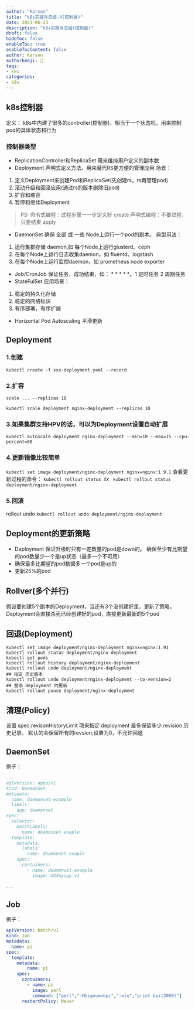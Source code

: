 ```yaml
---
author: "Karson"
title: "k8s实践与总结-4(控制器)"
date: 2023-06-23
description: "k8s实践与总结(控制器)"
draft: false
hideToc: false
enableToc: true
enableTocContent: false
author: Karson
authorEmoji: 👻
tags:
- k8s
categories:
- k8s
---
```

##  k8s控制器
定义： k8s中内建了很多的controller(控制器)，相当于一个状态机，用来控制pod的具体状态和行为

### 控制器类型
+ ReplicationController和ReplicaSet
用来维持用户定义的副本数
+ Deployment
声明式定义方法，用来替代RS更方便的管理应用
场景：
1. 定义Deployment来创建Pod和ReplicaSet(先创建rs，rs再管理pod)
2. 滚动升级和回滚应用(通过rs的版本删除旧pod)
3. 扩容和缩容
4. 暂停和继续Deployment
>PS:
> 命令式编程：过程步骤一一步定义好 create
> 声明式编程：不要过程，只要结果 apply
+ DaemonSet
确保 全部 或 一些 Node上运行一个pod的副本。
典型用法：
1. 运行集群存储 daemon,如 每个Node上运行glusterd、ceph
2. 在每个Node上运行日志收集daemon，如 fluentd、logstash
3. 在每个Node上运行监控daemon，如 prometheus node exporter
+ Job/CronJob
保证任务，成功结束，如： * * * * *。1 定时任务 2 周期任务
+ StateFulSet
应用场景：
1. 稳定的持久化存储
2. 稳定的网络标识
3. 有序部署，有序扩展

+ Horizontal Pod Autoscaling
平滑更新

## Deployment

### 1.创建 
`kubectl create -f xxx-deployment.yaml --record`
### 2.扩容
`scale ... --replicas 10`
```shell
kubectl scale deployment nginx-deployment --replicas 10
```
### 3.如果集群支持HPV的话，可以为Deployment设置自动扩展
`kubectl autoscale deployment nginx-deployment --min=10 --max=15 --cpu-percent=80`
### 4.更新镜像比较简单
`kubectl set image deployment/nginx-deployment nginx=nginx:1.9.1`
查看更新过程的命令：
`kubectl rollout status XX `
`kubectl rollout status deployment/nginx-deployment`
### 5.回滚
rollout undo
`kubectl rollout undo deployment/nginx-deployment`

## Deployment的更新策略
+ Deployment 保证升级时只有一定数量的pod是down的。 确保至少有比期望的pod数量少一个是up状态（最多一个不可用）
+ 确保最多比期望的pod数据多一个pod是up的
+ 更新25%的pod

## Rollver(多个并行)
假设要创建5个副本的Deployment，当还有3个没创建好里，更新了策略，Deployment会直接杀死已经创建好的pod，直接更新最新的5个pod

## 回退(Deployment)
```shell
kubectl set image deployment/nginx-deployment nginx=nginx:1.91
kubectl rollout status deployment/nginx-deployment
kubectl get pods
kubectl rollout history deployment/nginx-deployment
kubectl rollout undo deployment/nginx-deployment
## 指定 历史版本
kubectl rollout undo deployment/nginx-deployment --to-version=2
## 暂停 deployment 的更新
kubectl rollout pause deployment/nginx-deployment
```

## 清理(Policy)
设置 spec.revisonHistoryLimit 项来指定 deployment 最多保留多少 revision 历史记录。
默认的会保留所有的revsion;设置为0，不允许回退

## DaemonSet
例子：
```yaml
...
apiVersion: apps/v1
kind: DaemonSet
metadata:
  name: daemonset-example
  labels:
    app: deamonset
spec:
  selector:
    matchLabels:
      name: deamonset-exaple
  template:
    metadata:
      labels:
        name: deamonset-exaple
    spec:
      containers:
        - name: deamonset-example
          image: XXXmyapp:v1

...
```

## Job
例子：
```yaml
apiVersion: batch/v1
kind: Job
metadata:
  name: pi
spec:
  template:
    metadata:
        name: pi
    spec:
      containers:
        - name: pi
          image: perl
          command: ["perl","-Mbignum=bpi","-wle","print bpi(2000)"] 
      restartPolicy: Never
```